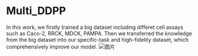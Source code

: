 # Multi_DDPP
In this work, we firstly trained a big dataset including differet cell assays such as Caco-2, RRCK, MDCK, PAMPA. Then we transferred the knowledge from the big dataset into our specific-task and high-fidelity dataset, which comprehensively improve our model.
![图片](https://github.com/user-attachments/assets/4c3a1859-a053-47d8-bfcb-71033336f58c)
